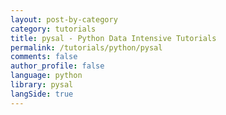 ```yaml
---
layout: post-by-category
category: tutorials
title: pysal - Python Data Intensive Tutorials
permalink: /tutorials/python/pysal
comments: false
author_profile: false
language: python
library: pysal
langSide: true
---
```

